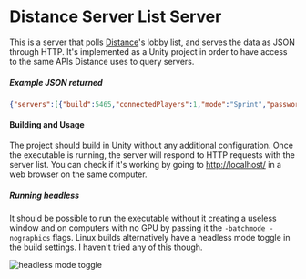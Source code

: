 # Distance Server List Server

This is a server that polls [Distance](http://survivethedistance.com/)'s lobby list, and serves the data as JSON through HTTP. It's implemented as a Unity project in order to have access to the same APIs Distance uses to query servers.

##### Example JSON returned

```json
{"servers":[{"build":5465,"connectedPlayers":1,"mode":"Sprint","passwordProtected":true,"playerLimit":24,"serverName":"Seekr's server"}]}
```



#### Building and Usage

The project should build in Unity without any additional configuration. Once the executable is running, the server will respond to HTTP requests with the server list. You can check if it's working by going to [http://localhost/](http://localhost/) in a web browser on the same computer.



##### Running headless

It should be possible to run the executable without it creating a useless window and on computers with no GPU by passing it the  `-batchmode -nographics` flags. Linux builds alternatively have a headless mode toggle in the build settings. I haven't tried any of this though.

![headless mode toggle](https://noobtuts.com/content/unity/unet-server-hosting/build_headless_mode.png)
